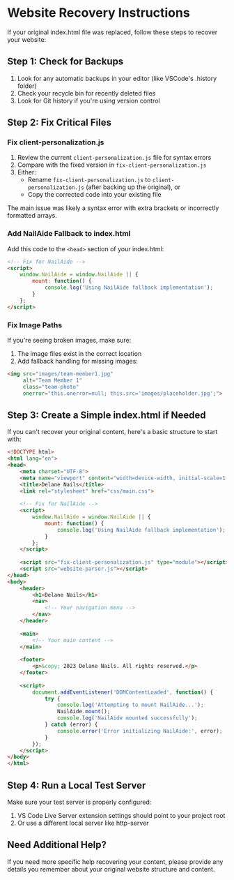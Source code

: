 # Website Recovery Instructions

If your original index.html file was replaced, follow these steps to recover your website:

## Step 1: Check for Backups

1. Look for any automatic backups in your editor (like VSCode's .history folder)
2. Check your recycle bin for recently deleted files
3. Look for Git history if you're using version control

## Step 2: Fix Critical Files

### Fix client-personalization.js

1. Review the current `client-personalization.js` file for syntax errors
2. Compare with the fixed version in `fix-client-personalization.js`
3. Either:
   - Rename `fix-client-personalization.js` to `client-personalization.js` (after backing up the original), or
   - Copy the corrected code into your existing file

The main issue was likely a syntax error with extra brackets or incorrectly formatted arrays.

### Add NailAide Fallback to index.html

Add this code to the `<head>` section of your index.html:

```html
<!-- Fix for NailAide -->
<script>
    window.NailAide = window.NailAide || {
        mount: function() {
            console.log('Using NailAide fallback implementation');
        }
    };
</script>
```

### Fix Image Paths

If you're seeing broken images, make sure:
1. The image files exist in the correct location
2. Add fallback handling for missing images:

```html
<img src="images/team-member1.jpg" 
     alt="Team Member 1" 
     class="team-photo"
     onerror="this.onerror=null; this.src='images/placeholder.jpg';">
```

## Step 3: Create a Simple index.html if Needed

If you can't recover your original content, here's a basic structure to start with:

```html
<!DOCTYPE html>
<html lang="en">
<head>
    <meta charset="UTF-8">
    <meta name="viewport" content="width=device-width, initial-scale=1.0">
    <title>Delane Nails</title>
    <link rel="stylesheet" href="css/main.css">
    
    <!-- Fix for NailAide -->
    <script>
        window.NailAide = window.NailAide || {
            mount: function() {
                console.log('Using NailAide fallback implementation');
            }
        };
    </script>
    
    <script src="fix-client-personalization.js" type="module"></script>
    <script src="website-parser.js"></script>
</head>
<body>
    <header>
        <h1>Delane Nails</h1>
        <nav>
            <!-- Your navigation menu -->
        </nav>
    </header>
    
    <main>
        <!-- Your main content -->
    </main>
    
    <footer>
        <p>&copy; 2023 Delane Nails. All rights reserved.</p>
    </footer>
    
    <script>
        document.addEventListener('DOMContentLoaded', function() {
            try {
                console.log('Attempting to mount NailAide...');
                NailAide.mount();
                console.log('NailAide mounted successfully');
            } catch (error) {
                console.error('Error initializing NailAide:', error);
            }
        });
    </script>
</body>
</html>
```

## Step 4: Run a Local Test Server

Make sure your test server is properly configured:
1. VS Code Live Server extension settings should point to your project root
2. Or use a different local server like http-server

## Need Additional Help?

If you need more specific help recovering your content, please provide any details you remember about your original website structure and content.

